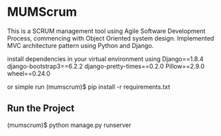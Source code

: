 # MUMScrum #

This is a SCRUM management tool using Agile Software Development Process, commencing with Object Oriented system design. Implemented MVC architecture pattern using Python and Django.

install dependencies in your virtual environment using
Django==1.8.4
django-bootstrap3==6.2.2
django-pretty-times==0.2.0
Pillow==2.9.0
wheel==0.24.0

or simple run
<path to project>(mumscrum)$ pip install -r requirements.txt

## Run the Project ##
<path to project>(mumscrum)$ python manage.py runserver